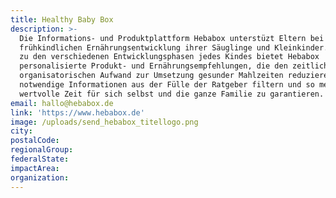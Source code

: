 ```yaml
---
title: Healthy Baby Box
description: >-
  Die Informations- und Produktplattform Hebabox unterstüzt Eltern bei der
  frühkindlichen Ernährungsentwicklung ihrer Säuglinge und Kleinkinder. Passend
  zu den verschiedenen Entwicklungsphasen jedes Kindes bietet Hebabox
  personalisierte Produkt- und Ernährungsempfehlungen, die den zeitlichen und
  organisatorischen Aufwand zur Umsetzung gesunder Mahlzeiten reduzieren,
  notwendige Informationen aus der Fülle der Ratgeber filtern und so mehr
  wertvolle Zeit für sich selbst und die ganze Familie zu garantieren.
email: hallo@hebabox.de
link: 'https://www.hebabox.de'
image: /uploads/send_hebabox_titellogo.png
city:
postalCode:
regionalGroup:
federalState:
impactArea:
organization:
---
```


